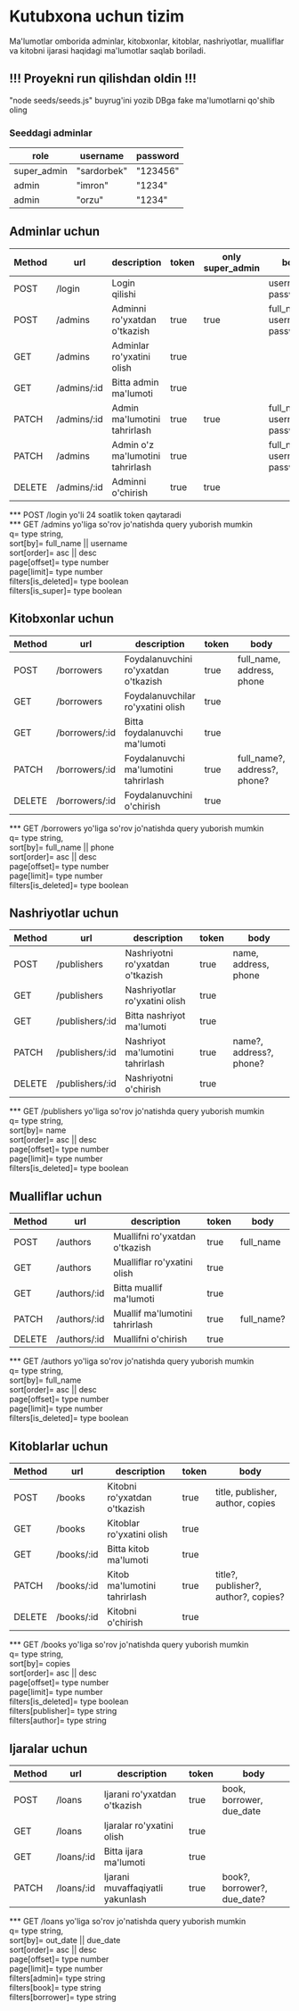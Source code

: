 # Kutubxona uchun tizim

Ma'lumotlar omborida adminlar, kitobxonlar, kitoblar, nashriyotlar, mualliflar va kitobni ijarasi haqidagi ma'lumotlar saqlab boriladi.

## !!! Proyekni run qilishdan oldin !!!
"node seeds/seeds.js" buyrug'ini yozib DBga fake ma'lumotlarni qo'shib oling

### Seeddagi adminlar

| role | username | password |
| --- | --- | --- |
| super_admin | "sardorbek" | "123456" |
| admin | "imron" | "1234" |
| admin | "orzu" | "1234" |

## Adminlar uchun

| Method | url | description | token | only super_admin | body |
|---|---|---|---|---|---|
| POST | /login | Login qilishi | | | username, password |
| POST | /admins | Adminni ro'yxatdan o'tkazish | true | true | full_name, username, password |
| GET | /admins | Adminlar ro'yxatini olish | true | | |
| GET | /admins/:id | Bitta admin ma'lumoti | true | | |
| PATCH | /admins/:id | Admin ma'lumotini tahrirlash | true | true | full_name?, username?, password? |
| PATCH | /admins | Admin o'z ma'lumotini tahrirlash | true | | full_name?, username?, password? |
| DELETE | /admins/:id | Adminni o'chirish | true | true | |


*** POST /login yo'li 24 soatlik token qaytaradi
<br>
*** GET /admins yo'liga so'rov jo'natishda query yuborish mumkin
<br>
q= type string,
<br>
sort[by]= full_name || username
<br>
sort[order]= asc || desc
<br>
page[offset]= type number
<br>
page[limit]= type number
<br>
filters[is_deleted]= type boolean
<br>
filters[is_super]= type boolean

## Kitobxonlar uchun

| Method | url | description | token | body |
|---|---|---|---|---|
| POST | /borrowers | Foydalanuvchini ro'yxatdan o'tkazish | true | full_name, address, phone |
| GET | /borrowers | Foydalanuvchilar ro'yxatini olish | true | |
| GET | /borrowers/:id | Bitta foydalanuvchi ma'lumoti | true | |
| PATCH | /borrowers/:id | Foydalanuvchi ma'lumotini tahrirlash | true | full_name?, address?, phone? |
| DELETE | /borrowers/:id | Foydalanuvchini o'chirish | true | |

*** GET /borrowers yo'liga so'rov jo'natishda query yuborish mumkin
<br>
q= type string,
<br>
sort[by]= full_name || phone
<br>
sort[order]= asc || desc
<br>
page[offset]= type number
<br>
page[limit]= type number
<br>
filters[is_deleted]= type boolean

## Nashriyotlar uchun

| Method | url | description | token | body |
|---|---|---|---|---|
| POST | /publishers | Nashriyotni ro'yxatdan o'tkazish | true | name, address, phone |
| GET | /publishers | Nashriyotlar ro'yxatini olish | true | |
| GET | /publishers/:id | Bitta nashriyot ma'lumoti | true | |
| PATCH | /publishers/:id | Nashriyot ma'lumotini tahrirlash | true | name?, address?, phone? |
| DELETE | /publishers/:id | Nashriyotni o'chirish | true | |

*** GET /publishers yo'liga so'rov jo'natishda query yuborish mumkin
<br>
q= type string,
<br>
sort[by]= name
<br>
sort[order]= asc || desc
<br>
page[offset]= type number
<br>
page[limit]= type number
<br>
filters[is_deleted]= type boolean

## Mualliflar uchun

| Method | url | description | token | body |
|---|---|---|---|---|
| POST | /authors | Muallifni ro'yxatdan o'tkazish | true | full_name |
| GET | /authors | Mualliflar ro'yxatini olish | true | |
| GET | /authors/:id | Bitta muallif ma'lumoti | true | |
| PATCH | /authors/:id | Muallif ma'lumotini tahrirlash | true | full_name? |
| DELETE | /authors/:id | Muallifni o'chirish | true | |

*** GET /authors yo'liga so'rov jo'natishda query yuborish mumkin
<br>
q= type string,
<br>
sort[by]= full_name
<br>
sort[order]= asc || desc
<br>
page[offset]= type number
<br>
page[limit]= type number
<br>
filters[is_deleted]= type boolean

## Kitoblarlar uchun

| Method | url | description | token | body |
|---|---|---|---|---|
| POST | /books | Kitobni ro'yxatdan o'tkazish | true | title, publisher, author, copies |
| GET | /books | Kitoblar ro'yxatini olish | true | |
| GET | /books/:id | Bitta kitob ma'lumoti | true | |
| PATCH | /books/:id | Kitob ma'lumotini tahrirlash | true | title?, publisher?, author?, copies? |
| DELETE | /books/:id | Kitobni o'chirish | true | |

*** GET /books yo'liga so'rov jo'natishda query yuborish mumkin
<br>
q= type string,
<br>
sort[by]= copies
<br>
sort[order]= asc || desc
<br>
page[offset]= type number
<br>
page[limit]= type number
<br>
filters[is_deleted]= type boolean
<br>
filters[publisher]= type string
<br>
filters[author]= type string

## Ijaralar uchun

| Method | url | description | token | body |
|---|---|---|---|---|
| POST | /loans | Ijarani ro'yxatdan o'tkazish | true | book, borrower, due_date |
| GET | /loans | Ijaralar ro'yxatini olish | true | |
| GET | /loans/:id | Bitta ijara ma'lumoti | true | |
| PATCH | /loans/:id | Ijarani muvaffaqiyatli yakunlash | true | book?, borrower?, due_date? |

*** GET /loans yo'liga so'rov jo'natishda query yuborish mumkin
<br>
q= type string,
<br>
sort[by]= out_date || due_date
<br>
sort[order]= asc || desc
<br>
page[offset]= type number
<br>
page[limit]= type number
<br>
filters[admin]= type string
<br>
filters[book]= type string
<br>
filters[borrower]= type string